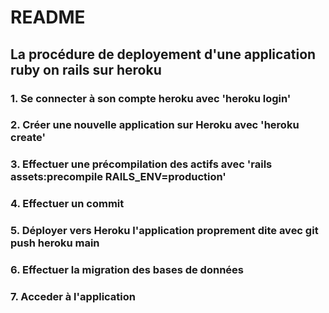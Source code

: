 # README


## La procédure de deployement d'une application ruby on rails sur heroku


### 1. Se connecter à son compte heroku avec 'heroku login'

### 2. Créer une nouvelle application sur Heroku avec 'heroku create'

### 3. Effectuer une précompilation des actifs avec 'rails assets:precompile RAILS_ENV=production'

### 4. Effectuer un commit

### 5. Déployer vers Heroku l'application proprement dite avec git push heroku main

### 6. Effectuer la migration des bases de données

### 7. Acceder à l'application